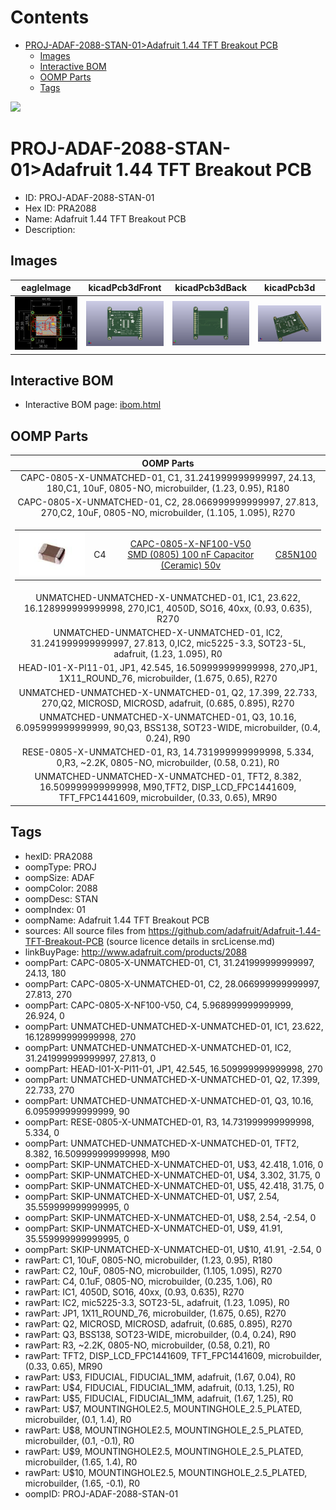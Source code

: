 



Contents
========

* [PROJ-ADAF-2088-STAN-01>Adafruit 1.44 TFT Breakout PCB](#proj-adaf-2088-stan-01adafruit-144-tft-breakout-pcb)
	* [Images](#images)
	* [Interactive BOM](#interactive-bom)
	* [OOMP Parts](#oomp-parts)
	* [Tags](#tags)
  
![][im]
# PROJ-ADAF-2088-STAN-01>Adafruit 1.44 TFT Breakout PCB

- ID: PROJ-ADAF-2088-STAN-01
- Hex ID: PRA2088
- Name: Adafruit 1.44 TFT Breakout PCB
- Description: 

## Images
  
  

|eagleImage|kicadPcb3dFront|kicadPcb3dBack|kicadPcb3d|
| :---: | :---: | :---: | :---: |
|[![eagleImage](eagleImage_140.png)](eagleImage_600.png)|[![kicadPcb3dFront](kicadPcb3dFront_140.png)](kicadPcb3dFront_600.png)|[![kicadPcb3dBack](kicadPcb3dBack_140.png)](kicadPcb3dBack_600.png)|[![kicadPcb3d](kicadPcb3d_140.png)](kicadPcb3d_600.png)|

## Interactive BOM

- Interactive BOM page: [ibom.html](kicad/bom/ibom.html)

## OOMP Parts
  

|OOMP Parts|
| :---: |
|CAPC-0805-X-UNMATCHED-01, C1, 31.241999999999997, 24.13, 180,C1, 10uF, 0805-NO, microbuilder, (1.23, 0.95), R180|
|CAPC-0805-X-UNMATCHED-01, C2, 28.066999999999997, 27.813, 270,C2, 10uF, 0805-NO, microbuilder, (1.105, 1.095), R270|
|<table><tr><td>![CAPC-0805-X-NF100-V50](https://raw.githubusercontent.com/oomlout/oomlout_OOMP_parts/main/CAPC-0805-X-NF100-V50/image_140.jpg)</td><td> C4</td><td>[CAPC-0805-X-NF100-V50<br>SMD (0805) 100 nF Capacitor (Ceramic) 50v](https://github.com/oomlout/oomlout_OOMP_parts/tree/main/CAPC-0805-X-NF100-V50/)</td><td>[C85N100](https://github.com/oomlout/oomlout_OOMP_parts/tree/main/CAPC-0805-X-NF100-V50/)</td></tr></table>|
|UNMATCHED-UNMATCHED-X-UNMATCHED-01, IC1, 23.622, 16.128999999999998, 270,IC1, 4050D, SO16, 40xx, (0.93, 0.635), R270|
|UNMATCHED-UNMATCHED-X-UNMATCHED-01, IC2, 31.241999999999997, 27.813, 0,IC2, mic5225-3.3, SOT23-5L, adafruit, (1.23, 1.095), R0|
|HEAD-I01-X-PI11-01, JP1, 42.545, 16.509999999999998, 270,JP1, 1X11_ROUND_76, microbuilder, (1.675, 0.65), R270|
|UNMATCHED-UNMATCHED-X-UNMATCHED-01, Q2, 17.399, 22.733, 270,Q2, MICROSD, MICROSD, adafruit, (0.685, 0.895), R270|
|UNMATCHED-UNMATCHED-X-UNMATCHED-01, Q3, 10.16, 6.095999999999999, 90,Q3, BSS138, SOT23-WIDE, microbuilder, (0.4, 0.24), R90|
|RESE-0805-X-UNMATCHED-01, R3, 14.731999999999998, 5.334, 0,R3, ~2.2K, 0805-NO, microbuilder, (0.58, 0.21), R0|
|UNMATCHED-UNMATCHED-X-UNMATCHED-01, TFT2, 8.382, 16.509999999999998, M90,TFT2, DISP_LCD_FPC1441609, TFT_FPC1441609, microbuilder, (0.33, 0.65), MR90|

## Tags

- hexID: PRA2088
- oompType: PROJ
- oompSize: ADAF
- oompColor: 2088
- oompDesc: STAN
- oompIndex: 01
- oompName: Adafruit 1.44 TFT Breakout PCB
- sources: All source files from https://github.com/adafruit/Adafruit-1.44-TFT-Breakout-PCB (source licence details in srcLicense.md)
- linkBuyPage: http://www.adafruit.com/products/2088
- oompPart: CAPC-0805-X-UNMATCHED-01, C1, 31.241999999999997, 24.13, 180
- oompPart: CAPC-0805-X-UNMATCHED-01, C2, 28.066999999999997, 27.813, 270
- oompPart: CAPC-0805-X-NF100-V50, C4, 5.968999999999999, 26.924, 0
- oompPart: UNMATCHED-UNMATCHED-X-UNMATCHED-01, IC1, 23.622, 16.128999999999998, 270
- oompPart: UNMATCHED-UNMATCHED-X-UNMATCHED-01, IC2, 31.241999999999997, 27.813, 0
- oompPart: HEAD-I01-X-PI11-01, JP1, 42.545, 16.509999999999998, 270
- oompPart: UNMATCHED-UNMATCHED-X-UNMATCHED-01, Q2, 17.399, 22.733, 270
- oompPart: UNMATCHED-UNMATCHED-X-UNMATCHED-01, Q3, 10.16, 6.095999999999999, 90
- oompPart: RESE-0805-X-UNMATCHED-01, R3, 14.731999999999998, 5.334, 0
- oompPart: UNMATCHED-UNMATCHED-X-UNMATCHED-01, TFT2, 8.382, 16.509999999999998, M90
- oompPart: SKIP-UNMATCHED-X-UNMATCHED-01, U$3, 42.418, 1.016, 0
- oompPart: SKIP-UNMATCHED-X-UNMATCHED-01, U$4, 3.302, 31.75, 0
- oompPart: SKIP-UNMATCHED-X-UNMATCHED-01, U$5, 42.418, 31.75, 0
- oompPart: SKIP-UNMATCHED-X-UNMATCHED-01, U$7, 2.54, 35.559999999999995, 0
- oompPart: SKIP-UNMATCHED-X-UNMATCHED-01, U$8, 2.54, -2.54, 0
- oompPart: SKIP-UNMATCHED-X-UNMATCHED-01, U$9, 41.91, 35.559999999999995, 0
- oompPart: SKIP-UNMATCHED-X-UNMATCHED-01, U$10, 41.91, -2.54, 0
- rawPart: C1, 10uF, 0805-NO, microbuilder, (1.23, 0.95), R180
- rawPart: C2, 10uF, 0805-NO, microbuilder, (1.105, 1.095), R270
- rawPart: C4, 0.1uF, 0805-NO, microbuilder, (0.235, 1.06), R0
- rawPart: IC1, 4050D, SO16, 40xx, (0.93, 0.635), R270
- rawPart: IC2, mic5225-3.3, SOT23-5L, adafruit, (1.23, 1.095), R0
- rawPart: JP1, 1X11_ROUND_76, microbuilder, (1.675, 0.65), R270
- rawPart: Q2, MICROSD, MICROSD, adafruit, (0.685, 0.895), R270
- rawPart: Q3, BSS138, SOT23-WIDE, microbuilder, (0.4, 0.24), R90
- rawPart: R3, ~2.2K, 0805-NO, microbuilder, (0.58, 0.21), R0
- rawPart: TFT2, DISP_LCD_FPC1441609, TFT_FPC1441609, microbuilder, (0.33, 0.65), MR90
- rawPart: U$3, FIDUCIAL, FIDUCIAL_1MM, adafruit, (1.67, 0.04), R0
- rawPart: U$4, FIDUCIAL, FIDUCIAL_1MM, adafruit, (0.13, 1.25), R0
- rawPart: U$5, FIDUCIAL, FIDUCIAL_1MM, adafruit, (1.67, 1.25), R0
- rawPart: U$7, MOUNTINGHOLE2.5, MOUNTINGHOLE_2.5_PLATED, microbuilder, (0.1, 1.4), R0
- rawPart: U$8, MOUNTINGHOLE2.5, MOUNTINGHOLE_2.5_PLATED, microbuilder, (0.1, -0.1), R0
- rawPart: U$9, MOUNTINGHOLE2.5, MOUNTINGHOLE_2.5_PLATED, microbuilder, (1.65, 1.4), R0
- rawPart: U$10, MOUNTINGHOLE2.5, MOUNTINGHOLE_2.5_PLATED, microbuilder, (1.65, -0.1), R0
- oompID: PROJ-ADAF-2088-STAN-01



[im]: kicadPcb3d_450.png
